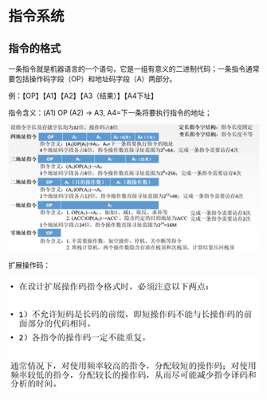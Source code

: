 # 指令系统

## 指令的格式

一条指令就是机器语言的一个语句，它是一组有意义的二进制代码；一条指令通常要包括操作码字段（OP）和地址码字段（A）两部分。

例：【OP】【A1】【A2】【A3（结果）】【A4下址】

指令含义：(A1) OP (A2) -> A3, A4=下一条将要执行指令的地址；

![1598856193427](../images/1598856193427.png)

扩展操作码：

![1598856417755](../images/1598856417755.png)


